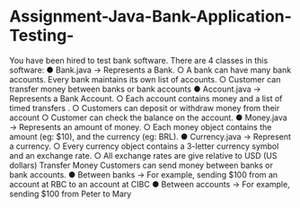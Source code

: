 # Assignment-Java-Bank-Application-Testing-
You have been hired to test bank software. There are 4 classes in this software: ● Bank.java → Represents a Bank. ○ A bank can have many bank accounts. Every bank maintains its own list of accounts. ○ Customer can transfer money between banks or bank accounts ● Account.java → Represents a Bank Account. ○ Each account contains money and a list of timed transfers . ○ Customers can deposit or withdraw money from their account ○ Customer can check the balance on the account. ● Money.java → Represents an amount of money. ○ Each money object contains the amount (eg: $10), and the currency (eg: BRL). ● Currency.java → Represent a currency. ○ Every currency object contains a 3-letter currency symbol and an exchange rate. ○ All exchange rates are give relative to USD (US dollars) Transfer Money Customers can send money between banks or bank accounts. ● Between banks → For example, sending $100 from an account at RBC to an account at CIBC ● Between accounts → For example, sending $100 from Peter to Mary
